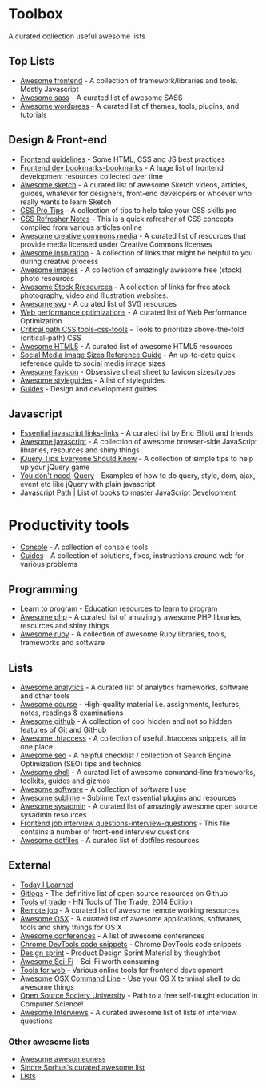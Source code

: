 # Toolbox
A curated collection useful awesome lists

## Top Lists
- [Awesome frontend](lists/awesome-frontend.md) - A collection of framework/libraries and tools. Mostly Javascript
- [Awesome sass](lists/awesome-sass.md) - A curated list of awesome SASS
- [Awesome wordpress](lists/awesome-wordpress.md) - A curated list of themes, tools, plugins, and tutorials

## Design & Front-end
- [Frontend guidelines](lists/frontend-guidelines.md) - Some HTML, CSS and JS best practices
- [Frontend dev bookmarks-bookmarks](lists/frontend-dev-bookmark.md) - A huge list of frontend development resources collected over time
- [Awesome sketch](lists/awesome-sketch.md) - A curated list of awesome Sketch videos, articles, guides, whatever for designers, front-end developers or whoever who really wants to learn Sketch
- [CSS Pro Tips](https://github.com/AllThingsSmitty/css-protips) - A collection of tips to help take your CSS skills pro
- [CSS Refresher Notes](https://github.com/vasanthk/css-refresher-notes) - This is a quick refresher of CSS concepts compiled from various articles online
- [Awesome creative commons media](lists/awesome-creative-commons-media.md) - A curated list of resources that provide media licensed under Creative Commons licenses
- [Awesome inspiration](lists/awesome-inspiration.md) - A collection of links that might be helpful to you during creative process
- [Awesome images](lists/awesome-images.md) - A collection of amazingly awesome free (stock) photo resources
- [Awesome Stock Rresources](https://github.com/neutraltone/awesome-stock-resources) - A collection of links for free stock photography, video and Illustration websites.
- [Awesome svg](https://github.com/willianjusten/awesome-svg) - A curated list of SVG resources
- [Web performance optimizations](https://github.com/davidsonfellipe/awesome-wpo) - A curated list of Web Performance Optimization
- [Critical path CSS tools-css-tools](lists/critical-path-css-tools.md) - Tools to prioritize above-the-fold (critical-path) CSS
- [Awesome HTML5](lists/awesome-html5.md) - A curated list of awesome HTML5 resources
- [Social Media Image Sizes Reference Guide](lists/social-profile-image-sizes.md) - An up-to-date quick reference guide to social media image sizes
- [Awesome favicon](lists/awesome-favicon.rst) - Obsessive cheat sheet to favicon sizes/types
- [Awesome styleguides](https://github.com/RichardLitt/awesome-styleguides) - A list of styleguides
- [Guides](https://github.com/NARKOZ/guides) - Design and development guides

## Javascript
- [Essential javascript links-links](lists/essential-javascript-links.md) - A curated list by Eric Elliott and friends
- [Awesome javascript](lists/awesome-javascript.md) - A collection of awesome browser-side JavaScript libraries, resources and shiny things
- [jQuery Tips Everyone Should Know](https://github.com/AllThingsSmitty/jquery-tips-everyone-should-know) - A collection of simple tips to help up your jQuery game
- [You don't need jQuery](https://github.com/oneuijs/You-Dont-Need-jQuery) - Examples of how to do query, style, dom, ajax, event etc like jQuery with plain javascript
- [Javascript Path](https://github.com/javascript-society/javascript-path) | List of books to master JavaScript Development

# Productivity tools
- [Console](lists/console.md) - A collection of console tools
- [Guides](lists/guides.md) - A collection of solutions, fixes, instructions around web for various problems

## Programming
- [Learn to program](lists/learn-to-program.md) - Education resources to learn to program
- [Awesome php](lists/awesome-php.md) - A curated list of amazingly awesome PHP libraries, resources and shiny things
- [Awesome ruby](lists/awesome-ruby.md) - A collection of awesome Ruby libraries, tools, frameworks and software

## Lists
- [Awesome analytics](lists/awesome-analytics.md) - A curated list of analytics frameworks, software and other tools
- [Awesome course](lists/awesome-courses.md) - High-quality material i.e. assignments, lectures, notes, readings & examinations
- [Awesome github](lists/awesome-github.md) - A collection of cool hidden and not so hidden features of Git and GitHub
- [Awesome .htaccess](lists/awesome-htaccess.md) - A collection of useful .htaccess snippets, all in one place
- [Awesome seo](lists/awesome-seo.md) - A helpful checklist / collection of Search Engine Optimization (SEO) tips and technics
- [Awesome shell](lists/awesome-shell.md) - A curated list of awesome command-line frameworks, toolkits, guides and gizmos
- [Awesome software](lists/awesome-software.md) - A collection of software I use
- [Awesome sublime](lists/awesome-sublime.md) - Sublime Text essential plugins and resources
- [Awesome sysadmin](lists/awesome-sysadmin.md) - A curated list of amazingly awesome open source sysadmin resources
- [Frontend job interview questions-interview-questions](lists/frontend-job-interview-questions.md) - This file contains a number of front-end interview questions
- [Awesome dotfiles](lists/awesome-dotfiles.md) - A curated list of dotfiles resources

## External
- [Today I Learned](https://github.com/jbranchaud/til)
- [Gitlogs](http://www.gitlogs.com/resource-guides) - The definitive list of open source resources on Github
- [Tools of trade](https://github.com/cjbarber/ToolsOfTheTrade) - HN Tools of The Trade, 2014 Edition
- [Remote job](https://github.com/lukasz-madon/awesome-remote-job) - A curated list of awesome remote working resources
- [Awesome OSX](https://github.com/iCHAIT/awesome-osx) - A curated list of awesome applications, softwares, tools and shiny things for OS X
- [Awesome conferences](https://github.com/RichardLitt/awesome-conferences) - A list of awesome conferences
- [Chrome DevTools code snippets](https://github.com/bahmutov/code-snippets) - Chrome DevTools code snippets
- [Design sprint](https://github.com/thoughtbot/design-sprint) - Product Design Sprint Material by thoughtbot
- [Awesome Sci-Fi](https://github.com/sindresorhus/awesome-scifi) - Sci-Fi worth consuming
- [Tools for web](https://github.com/lvwzhen/tools) - Various online tools for frontend development
- [Awesome OSX Command Line](https://github.com/herrbischoff/awesome-osx-command-line) - Use your OS X terminal shell to do awesome things
- [Open Source Society University](https://github.com/open-source-society/computer-science) - Path to a free self-taught education in Computer Science!
- [Awesome Interviews](https://github.com/MaximAbramchuck/awesome-interviews) - A curated awesome list of lists of interview questions

### Other awesome lists
- [Awesome awesomeoness](https://github.com/bayandin/awesome-awesomeness)
- [Sindre Sorhus's curated awesome list](https://github.com/sindresorhus/awesome)
- [Lists](https://github.com/jnv/lists)
